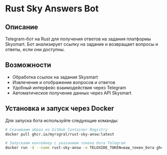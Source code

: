 # Rust Sky Answers Bot

## Описание

Telegram-бот на Rust для получения ответов на задания платформы Skysmart. Бот анализирует ссылку на задание и возвращает вопросы и ответы, если они доступны.

## Возможности

- Обработка ссылок на задания Skysmart
- Извлечение и отображение вопросов и ответов
- Удобный интерфейс взаимодействия через Telegram
- Автоматическое получение данных через API Skysmart

## Установка и запуск через Docker

Для запуска бота используйте следующие команды:

```bash
# Скачиваем образ из GitHub Container Registry
docker pull ghcr.io/myrsgral/rust-sky-answ:latest

# Запускаем контейнер с указанием токена бота Telegram
docker run -d --name rust-sky-answ -e TELOXIDE_TOKEN=ваш_токен_бота ghcr.io/myrsgral/rust-sky-answ:latest